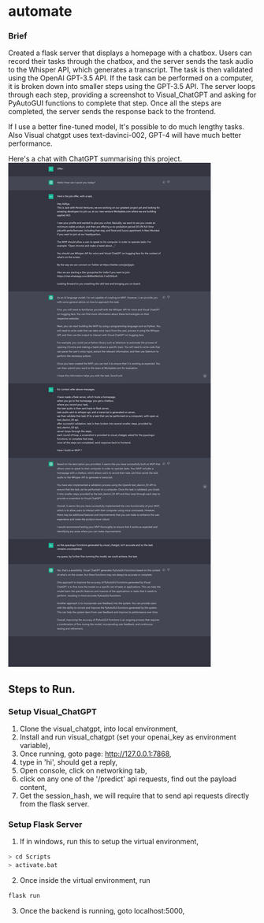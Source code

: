 # automate

### Brief
Created a flask server that displays a homepage with a chatbox. Users can record their tasks through the chatbox, and the server sends the task audio to the Whisper API, which generates a transcript. The task is then validated using the OpenAI GPT-3.5 API. If the task can be performed on a computer, it is broken down into smaller steps using the GPT-3.5 API. The server loops through each step, providing a screenshot to Visual_ChatGPT and asking for PyAutoGUI functions to complete that step. Once all the steps are completed, the server sends the response back to the frontend.

If I use a better fine-tuned model, It's possible to do much lengthy tasks. Also Visual chatgpt uses text-davinci-002, GPT-4 will have much better performance.

Here's a chat with ChatGPT summarising this project.
![chat with chatGPT](https://github.com/adtjha/automate/blob/master/assets/FireShot%20Capture%20027%20-%20Assistance%20Offered.%20-%20chat.openai.com.png?raw=true)

## Steps to Run.

### Setup Visual_ChatGPT
1. Clone the visual_chatgpt, into local environment,
2. Install and run visual_chatgpt (set your openai_key as environment variable),
3. Once running, goto page: http://127.0.0.1:7868,
4. type in 'hi', should get a reply,
5. Open console, click on networking tab,
6. click on any one of the '/predict' api requests, find out the payload content,
7. Get the session_hash, we will require that to send api requests directly from the flask server.

### Setup Flask Server
1. If in windows, run this to setup the virtual environment,
```bash
> cd Scripts
> activate.bat
```
2. Once inside the virtual environment, run
```bash
flask run 
```
3. Once the backend is running, goto localhost:5000,
